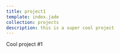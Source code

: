 ```yaml
---
title: project1
template: index.jade
collection: projects
description: this is a super cool project
---
```


Cool project #1